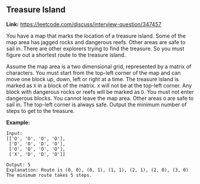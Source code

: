 ## Treasure Island

**Link:** https://leetcode.com/discuss/interview-question/347457

You have a map that marks the location of a treasure island. Some of the map area has jagged rocks and dangerous reefs. Other areas are safe to sail in. There are other explorers trying to find the treasure. So you must figure out a shortest route to the treasure island.

Assume the map area is a two dimensional grid, represented by a matrix of characters. You must start from the top-left corner of the map and can move one block up, down, left or right at a time. The treasure island is marked as `X` in a block of the matrix. `X` will not be at the top-left corner. Any block with dangerous rocks or reefs will be marked as `D`. You must not enter dangerous blocks. You cannot leave the map area. Other areas `O` are safe to sail in. The top-left corner is always safe. Output the minimum number of steps to get to the treasure.

**Example:**

    Input:
    [['O', 'O', 'O', 'O'],
     ['D', 'O', 'D', 'O'],
     ['O', 'O', 'O', 'O'],
     ['X', 'D', 'D', 'O']]
    
    Output: 5
    Explanation: Route is (0, 0), (0, 1), (1, 1), (2, 1), (2, 0), (3, 0) The minimum route takes 5 steps.